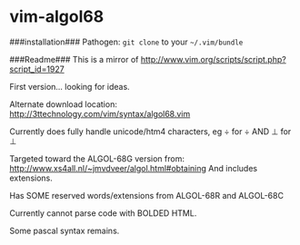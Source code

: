 vim-algol68
===========

###installation###
Pathogen: `git clone` to your `~/.vim/bundle`

###Readme###
This is a mirror of http://www.vim.org/scripts/script.php?script_id=1927

First version... looking for ideas.

Alternate download location: http://3ttechnology.com/vim/syntax/algol68.vim

Currently does fully handle unicode/htm4 characters, eg &divide; for ÷ AND &perp; for ⊥

Targeted toward the ALGOL-68G version from:
http://www.xs4all.nl/~jmvdveer/algol.html#obtaining
And includes extensions.

Has SOME reserved words/extensions from ALGOL-68R and ALGOL-68C

Currently cannot parse code with BOLDED HTML.

Some pascal syntax remains.
